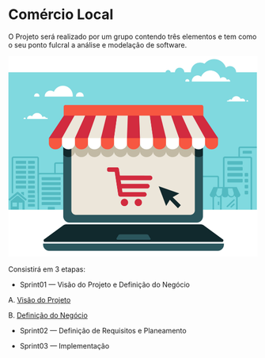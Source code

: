 # Comércio Local

O Projeto será realizado por um grupo contendo três elementos e tem como o seu ponto fulcral a análise e modelação de software.


![Business_Online.png](./images/Business_Online.png)

Consistirá em 3 etapas:

* Sprint01 — Visão do Projeto e Definição do Negócio
 
A. [Visão do Projeto](A.VisãoDoProjeto.md)

B. [Definição do Negócio](B.DefiniçãoDoNegócio.md)

* Sprint02 — Definição de Requisitos e Planeamento


* Sprint03 — Implementação
